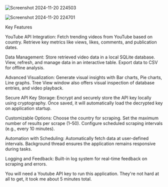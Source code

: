 
![Screenshot 2024-11-20 224503](https://github.com/user-attachments/assets/2464ab9e-02a6-4559-90e4-8ae201c950a3)

![Screenshot 2024-11-20 224701](https://github.com/user-attachments/assets/9d1dd9e7-becf-4f10-92f8-9af76fe03ebf)

Key Features

YouTube API Integration:
  Fetch trending videos from YouTube based on country.
  Retrieve key metrics like views, likes, comments, and publication dates.
  
Data Management:
  Store retrieved video data in a local SQLite database.
  View, refresh, and manage data in an interactive table.
  Export data to CSV for offline analysis.

Advanced Visualization:
  Generate visual insights with Bar charts, Pie charts, Line graphs.
  Tree View window also offers visual inspection of database entries, and video playback.

Secure API Key Storage:
  Encrypt and securely store the API key locally using cryptography.
  Once saved, it will automatically load the decrypted key on application startup.

Customizable Options:
  Choose the country for scraping.
  Set the maximum number of results per scrape (1–50).
  Configure scheduled scraping intervals (e.g., every 10 minutes).

Automation with Scheduling:
  Automatically fetch data at user-defined intervals.
  Background thread ensures the application remains responsive during tasks.

Logging and Feedback:
  Built-in log system for real-time feedback on scraping and errors.



You will need a Youtube API key to run this application. They're not hard at all to get, it took me about 5 minutes total. 
